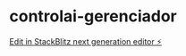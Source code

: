 # controlai-gerenciador

[Edit in StackBlitz next generation editor ⚡️](https://stackblitz.com/~/github.com/Sarahknupp/controlai-gerenciador)